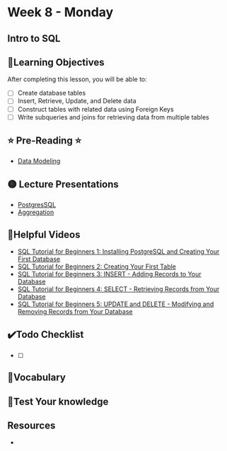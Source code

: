 # Week 8 - Monday

## Intro to SQL

## 📍Learning Objectives
After completing this lesson, you will be able to:

- [ ] Create database tables
- [ ] Insert, Retrieve, Update, and Delete data
- [ ] Construct tables with related data using Foreign Keys
- [ ] Write subqueries and joins for retrieving data from multiple tables 

## ⭐️ Pre-Reading ⭐️
- [Data Modeling](https://digitalcrafts.instructure.com/courses/189/pages/reading-data-modeling?module_item_id=23405)


## 🟡 Lecture Presentations
- [PostgresSQL](https://dc-houston.herokuapp.com/p2/Postgres/PostgresSQL.html#1)
- [Aggregation](https://dc-houston.herokuapp.com/p2/Postgres/Aggregation.html#1)

<!-- ## 🟣Labs  -->

<!-- ## 🟠Homework 

[homework](./homework/) -->

## 🔵Helpful Videos
- [SQL Tutorial for Beginners 1: Installing PostgreSQL and Creating Your First Database](https://www.youtube.com/watch?v=xaWlS9HtWYw)
- [SQL Tutorial for Beginners 2: Creating Your First Table](https://www.youtube.com/watch?v=w4HEVY_GjqY)
- [SQL Tutorial for Beginners 3: INSERT - Adding Records to Your Database](https://www.youtube.com/watch?v=fA0jpjwi4J8)
- [SQL Tutorial for Beginners 4: SELECT - Retrieving Records from Your Database](https://www.youtube.com/watch?v=-FPVPcq28r4)
- [SQL Tutorial for Beginners 5: UPDATE and DELETE - Modifying and Removing Records from Your Database](https://www.youtube.com/watch?v=wva2yMqcB6Q)

## ✔️Todo Checklist
- [ ]

## 🔶Vocabulary

## 🔷Test Your knowledge


## Resources 
- []()




